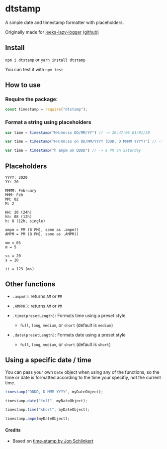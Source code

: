 # dtstamp
 A simple date and timestamp formatter with placeholders.
 
 Originally made for [leeks-lazy-logger](https://www.npmjs.com/package/leekslazylogger) [(github)](https://github.com/eartharoid/leeks-lazy-logger)


## Install
`npm i dtstamp` or `yarn install dtstamp`

You can test it with `npm test`

## How to use
### Require the package:
```js
const timestamp = require("dtstamp");
```
### Format a string using placeholders
```js
var time = timestamp("HH:mm:ss DD/MM/YY") // -> 20:47:06 01/01/20
```


```js
var time = timestamp("HH:mm:ss on DD/MM/YYYY (DDD, D MMMM YYYY)") // -> 20:37:20 on 01/02/2020 (Sat, 1 February 2020)
```


```js
var time = timestamp("h ampm on DDDD") // -> 8 PM on Saturday
```


## Placeholders
```
YYYY: 2020
YY: 20

MMMM: February
MMM: Feb
MM: 02
M: 2

HH: 20 (24h)
hh: 08 (12h)
h: 8 (12h, single)

ampm = PM (8 PM), same as .ampm()
AMPM = PM (8 PM), same as .AMPM()

mm = 05
m = 5

ss = 20
s = 20

ii = 123 (ms)
```

## Other functions
- `.ampm()`: returns `AM` or `PM`
- `.AMPM()`: returns `AM` or `PM`


- `.time(presetLength)`: Formats time using a preset style
  - `full`, `long`, `medium`, or `short` (default is `medium`)
- `.date(presetLength)`: Formats date using a preset style
  - `full`, `long`, `medium`, or `short` (default is `short`)

## Using a specific date / time
You can pass your own `Date` object when using any of the functions, so the time or date is formatted according to the time your specifiy, not the current time.

```js
timestamp("DDDD, D MMM YYYY", myDateObject);

timestamp.date("full", myDateObject);

timestamp.time("short", myDateObject);

timestamp.ampm(myDateObject);
```

#### Credits
- Based on [time-stamp by Jon Schlinkert](https://github.com/jonschlinkert/time-stamp)
